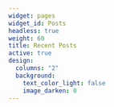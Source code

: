 ```yaml
---
widget: pages
widget_id: Posts
headless: true
weight: 60
title: Recent Posts
active: true
design:
  columns: "2"
  background:
    text_color_light: false
    image_darken: 0
---
```

